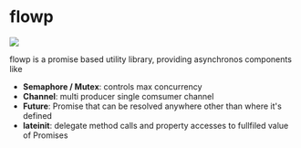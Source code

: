 # flowp

![](https://img.shields.io/github/checks-status/Semesse/flowp/master?label=CI&style=flat-square)

flowp is a promise based utility library, providing asynchronos components like

- **Semaphore / Mutex**: controls max concurrency
- **Channel**: multi producer single comsumer channel
- **Future**: Promise that can be resolved anywhere other than where it's defined
- **lateinit**: delegate method calls and property accesses to fullfiled value of Promises